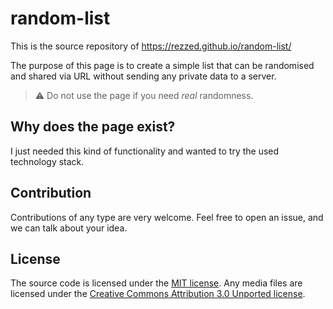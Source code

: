 # random-list

This is the source repository of https://rezzed.github.io/random-list/  

The purpose of this page is to create a simple list that can be randomised and 
shared via URL without sending any private data to a server.

> :warning: Do not use the page if you need _real_ randomness.

## Why does the page exist?

I just needed this kind of functionality and wanted to try the used technology stack.  

## Contribution

Contributions of any type are very welcome. Feel free to open an issue, 
and we can talk about your idea.  

## License

The source code is licensed under the [MIT license](LICENSE). 
Any media files are licensed under the 
[Creative Commons Attribution 3.0 Unported license](https://creativecommons.org/licenses/by/3.0/).